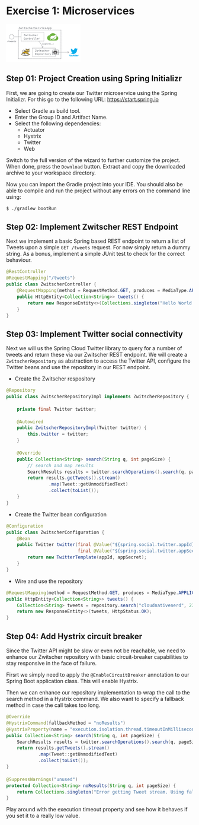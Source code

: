 # Exercise 1: Microservices

<img src="illustration-01.png" alt="Exercise 1 Illustration" style="width: 200px;"/>

## Step 01: Project Creation using Spring Initializr

First, we are going to create our Twitter microservice using the Spring Initializr.
For this go to the following URL: https://start.spring.io

* Select Gradle as build tool.
* Enter the Group ID and Artifact Name.
* Select the following dependencies:
  * Actuator
  * Hystrix
  * Twitter
  * Web

Switch to the full version of the wizard to further customize the project. When
done, press the `Download` button. Extract and copy the downloaded archive to
your workspace directory.

Now you can import the Gradle project into your IDE. You should also be able to
compile and run the project without any errors on the command line using:
```bash
$ ./gradlew bootRun
```

## Step 02: Implement Zwitscher REST Endpoint

Next we implement a basic Spring based REST endpoint to return a list of Tweets upon a simple
`GET /tweets` request. For now simply return a dummy string. As a bonus, implement a simple
JUnit test to check for the correct behaviour.

```java
@RestController
@RequestMapping("/tweets")
public class ZwitscherController {
    @RequestMapping(method = RequestMethod.GET, produces = MediaType.APPLICATION_JSON_UTF8_VALUE)
    public HttpEntity<Collection<String>> tweets() {
        return new ResponseEntity<>(Collections.singleton("Hello World."), HttpStatus.OK);
    }
}
```

## Step 03: Implement Twitter social connectivity

Next we will us the Spring Cloud Twitter library to query for a number of tweets and return these
via our Zwitscher REST endpoint. We will create a `ZwitscherRepository` as abstraction to access
the Twitter API, configure the Twitter beans and use the repository in our REST endpoint.

* Create the Zwitscher respository

```java
@Repository
public class ZwitscherRepositoryImpl implements ZwitscherRepository {

    private final Twitter twitter;

    @Autowired
    public ZwitscherRepositoryImpl(Twitter twitter) {
        this.twitter = twitter;
    }

    @Override
    public Collection<String> search(String q, int pageSize) {
        // search and map results
        SearchResults results = twitter.searchOperations().search(q, pageSize);
        return results.getTweets().stream()
                .map(Tweet::getUnmodifiedText)
                .collect(toList());
    }
}
```

* Create the Twitter bean configuration

```java
@Configuration
public class ZwitscherConfiguration {
    @Bean
    public Twitter twitter(final @Value("${spring.social.twitter.appId}") String appId,
                           final @Value("${spring.social.twitter.appSecret}") String appSecret) {
        return new TwitterTemplate(appId, appSecret);
    }
}
```

* Wire and use the repository

```java
@RequestMapping(method = RequestMethod.GET, produces = MediaType.APPLICATION_JSON_UTF8_VALUE)
public HttpEntity<Collection<String>> tweets() {
    Collection<String> tweets = repository.search("cloudnativenerd", 23);
    return new ResponseEntity<>(tweets, HttpStatus.OK);
}
```

## Step 04: Add Hystrix circuit breaker

Since the Twitter API might be slow or even not be reachable, we need to enhance our Zwitscher repository
with basic circuit-breaker capabilities to stay responsive in the face of failure.

Firsrt we simply need to apply the `@EnableCircuitBreaker` annotation to our Spring Boot application class.
This will enable Hystrix.

Then we can enhance our repository implementation to wrap the call to the search method in a Hystrix command.
We also want to specify a fallback method in case the call takes too long.

```java
@Override
@HystrixCommand(fallbackMethod = "noResults")
@HystrixProperty(name = "execution.isolation.thread.timeoutInMilliseconds", value = "5000")
public Collection<String> search(String q, int pageSize) {
    SearchResults results = twitter.searchOperations().search(q, pageSize);
    return results.getTweets().stream()
            .map(Tweet::getUnmodifiedText)
            .collect(toList());
}

@SuppressWarnings("unused")
protected Collection<String> noResults(String q, int pageSize) {
    return Collections.singleton("Error getting Tweet stream. Using fallback.");
}
```

Play around with the execution timeout property and see how it behaves if you set it to a really low value.
